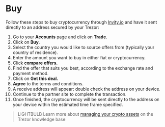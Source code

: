 # Buy

Follow these steps to buy cryptocurrency through [Invity.io](https://invity.io/) and have it sent directly to an address secured by your Trezor:

1. Go to your **Accounts** page and click on **Trade**.
2. Click on **Buy**.
3. Select the country you would like to source offers from (typically your country of residence).
4. Enter the amount you want to buy in either fiat or cryptocurrency.
5. Click **compare offers.**
6. Find the offer that suits you best, according to the exchange rate and payment method.
7. Click on **Get this deal.**
8. **Agree** to the terms and conditions.
9. A receive address will appear: double check the address on your device.
10. Continue to the partner site to complete the transaction.
11. Once finished, the cryptocurrency will be sent directly to the address on your device within the estimated time frame specified.

> LIGHTBULB Learn more about [managing your crypto assets](https://trezor.io/learn/c/trezor-suite-app) on the Trezor knowledge base
